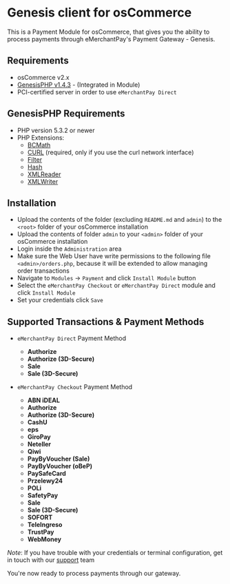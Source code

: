 Genesis client for osCommerce
=============================

This is a Payment Module for osCommerce, that gives you the ability to process payments through eMerchantPay's Payment Gateway - Genesis.

Requirements
------------

* osCommerce v2.x
* [GenesisPHP v1.4.3](https://github.com/GenesisGateway/genesis_php) - (Integrated in Module)
* PCI-certified server in order to use ```eMerchantPay Direct```

GenesisPHP Requirements
------------

* PHP version 5.3.2 or newer
* PHP Extensions:
    * [BCMath](https://php.net/bcmath)
    * [CURL](https://php.net/curl) (required, only if you use the curl network interface)
    * [Filter](https://php.net/filter)
    * [Hash](https://php.net/hash)
    * [XMLReader](https://php.net/xmlreader)
    * [XMLWriter](https://php.net/xmlwriter)

Installation
------------

* Upload the contents of the folder (excluding ```README.md``` and ```admin```) to the ```<root>``` folder of your osCommerce installation
* Upload the contents of folder ```admin``` to your ```<admin>``` folder of your osCommerce installation
* Login inside the ```Administration``` area
* Make sure the Web User have write permissions to the following file ```<admin>/orders.php```, because it will be extended to allow managing order transactions
* Navigate to ```Modules``` -> ```Payment``` and click ```Install Module``` button
* Select the ```eMerchantPay Checkout``` or ```eMerchantPay Direct``` module and click ```Install Module```
* Set your credentials click ```Save```

Supported Transactions & Payment Methods
---------------------
* ```eMerchantPay Direct``` Payment Method
	* __Authorize__
	* __Authorize (3D-Secure)__
	* __Sale__
	* __Sale (3D-Secure)__

* ```eMerchantPay Checkout``` Payment Method
    * __ABN iDEAL__
    * __Authorize__
    * __Authorize (3D-Secure)__
    * __CashU__
    * __eps__
    * __GiroPay__
    * __Neteller__
    * __Qiwi__
    * __PayByVoucher (Sale)__
    * __PayByVoucher (oBeP)__
    * __PaySafeCard__
    * __Przelewy24__
    * __POLi__
    * __SafetyPay__
    * __Sale__
    * __Sale (3D-Secure)__
    * __SOFORT__
    * __TeleIngreso__
    * __TrustPay__
    * __WebMoney__ 

_Note_: If you have trouble with your credentials or terminal configuration, get in touch with our [support] team

You're now ready to process payments through our gateway.

[support]: mailto:tech-support@emerchantpay.net
